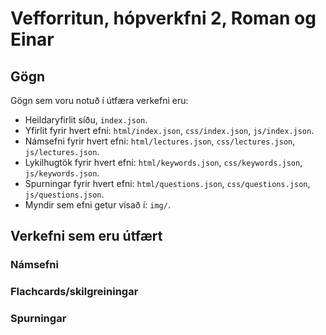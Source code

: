 # Vefforritun, hópverkfni 2, Roman og Einar

## Gögn
Gögn sem voru notuð í útfæra verkefni eru:

- Heildaryfirlit síðu, `index.json`.
- Yfirlit fyrir hvert efni: `html/index.json`, `css/index.json`, `js/index.json`.
- Námsefni fyrir hvert efni: `html/lectures.json`, `css/lectures.json`, `js/lectures.json`.
- Lykilhugtök fyrir hvert efni: `html/keywords.json`, `css/keywords.json`, `js/keywords.json`.
- Spurningar fyrir hvert efni: `html/questions.json`, `css/questions.json`, `js/questions.json`.
- Myndir sem efni getur vísað í: `img/`.


## Verkefni sem eru útfært

### Námsefni

### Flachcards/skilgreiningar

### Spurningar



